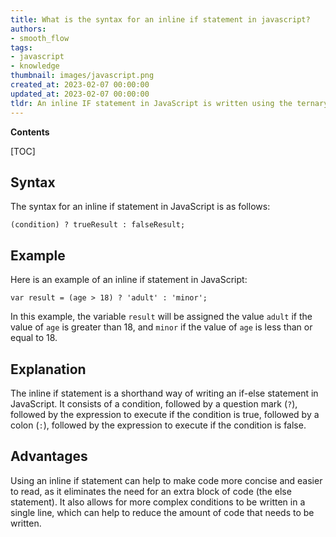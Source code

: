 ```yaml
---
title: What is the syntax for an inline if statement in javascript?
authors:
- smooth_flow
tags:
- javascript
- knowledge
thumbnail: images/javascript.png
created_at: 2023-02-07 00:00:00
updated_at: 2023-02-07 00:00:00
tldr: An inline IF statement in JavaScript is written using the ternary operator (condition ? expression1  expression2).
---
```


**Contents**

[TOC]

## Syntax

The syntax for an inline if statement in JavaScript is as follows:

`(condition) ? trueResult : falseResult;`

## Example

Here is an example of an inline if statement in JavaScript:

`var result = (age > 18) ? 'adult' : 'minor';`

In this example, the variable `result` will be assigned the value `adult` if the value of `age` is greater than 18, and `minor` if the value of `age` is less than or equal to 18.

## Explanation

The inline if statement is a shorthand way of writing an if-else statement in JavaScript. It consists of a condition, followed by a question mark (`?`), followed by the expression to execute if the condition is true, followed by a colon (`:`), followed by the expression to execute if the condition is false.

## Advantages

Using an inline if statement can help to make code more concise and easier to read, as it eliminates the need for an extra block of code (the else statement). It also allows for more complex conditions to be written in a single line, which can help to reduce the amount of code that needs to be written.
